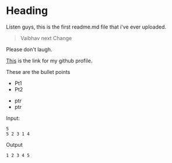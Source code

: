 # Heading
Listen guys, this is the first readme.md file that i've ever uploaded.

>Vaibhav 
>next Change

Please don't laugh.

[This](https://github.com/vaibhav2000) is the link for my github profile.

These are the bullet points
- Pt1
- Pt2

* ptr
* ptr

Input: 
```
5
5 2 3 1 4
```
Output 

```
1 2 3 4 5
```

